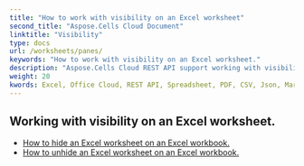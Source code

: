 ```yaml
---
title: "How to work with visibility on an Excel worksheet"
second_title: "Aspose.Cells Cloud Document"
linktitle: "Visibility"
type: docs
url: /worksheets/panes/
keywords: "How to work with visibility on an Excel worksheet."
description: "Aspose.Cells Cloud REST API support working with visibility on an Excel Worksheet. SDK support kinds of development languages. They include Android, C#, Go, Java, NodeJS, Perl, PHP, Python, Ruby, and swift."
weight: 20
kwords: Excel, Office Cloud, REST API, Spreadsheet, PDF, CSV, Json, Markdwon, How to work with visibility on an Excel worksheet
---
```


## Working with visibility on an Excel worksheet.

- [How to hide an Excel worksheet on an Excel workbook.](/cells/worksheets/hide/) 
- [How to unhide an Excel worksheet on an Excel workbook.](/cells/worksheets/unhide/) 


